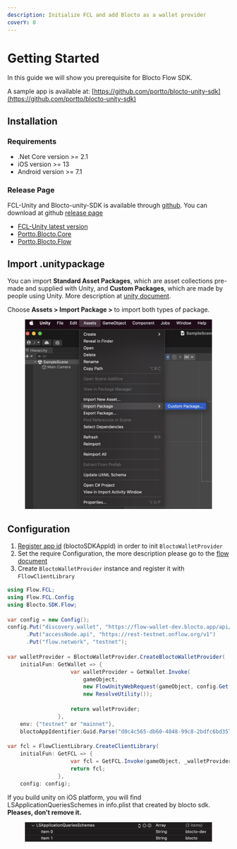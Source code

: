 ```yaml
---
description: Initialize FCL and add Blocto as a wallet provider
coverY: 0
---
```


# Getting Started

In this guide we will show you prerequisite for Blocto Flow SDK.

A sample app is available at: [https://github.com/portto/blocto-unity-sdk](https://github.com/portto/blocto-unity-sdk)

## Installation

### Requirements <a href="#requirements" id="requirements"></a>

* .Net Core version >= 2.1
* iOS version >= 13
* Android version >= 7.1

### Release Page

FCL-Unity and Blocto-unity-SDK is available through [github](https://github.com/portto/blocto-unity-sdk/releases). You can download at github [release page](https://github.com/portto/blocto-unity-sdk/releases)

* [FCL-Unity latest version](https://github.com/portto/blocto-unity-sdk/releases/tag/fcl-unity0.2.1)
* [Portto.Blocto.Core](../prerequisite.md#latest-version)
* [Portto.Blocto.Flow](../prerequisite.md#unity-build-setting)

## Import .unitypackage

You can import **Standard Asset Packages**, which are asset collections pre-made and supplied with Unity, and **Custom Packages**, which are made by people using Unity. More description at [unity document](https://docs.unity3d.com/Manual/AssetPackagesImport.html).

Choose **Assets > Import Package >** to import both types of package.

<figure><img src="../../../.gitbook/assets/Import-unity-package.png" alt=""><figcaption></figcaption></figure>

## Configuration

1. [Register app id](https://docs.blocto.app/blocto-sdk/register-app-id) (bloctoSDKAppId) in order to init `BloctoWalletProvider`
2. Set the require Configuration, the more description please go to the [flow document](https://developers.flow.com/tools/fcl-js/reference/configure-fcl#common-configuration-keys)
3. Create `BloctoWalletProvider` instance and register it with `FllowClientLibrary`

```csharp
using Flow.FCL;
using Flow.FCL.Config
using Blocto.SDK.Flow;

var config = new Config();
config.Put("discovery.wallet", "https://flow-wallet-dev.blocto.app/api/flow/authn")
      .Put("accessNode.api", "https://rest-testnet.onflow.org/v1")
      .Put("flow.network", "testnet");
        
var walletProvider = BloctoWalletProvider.CreateBloctoWalletProvider(
    initialFun: GetWallet => {
                    var walletProvider = GetWallet.Invoke(
                        gameObject,
                        new FlowUnityWebRequest(gameObject, config.Get("accessNode.api")),
                        new ResolveUtility());
                    
                    return walletProvider;
                },
    env: {"testnet" or "mainnet"},
    bloctoAppIdentifier:Guid.Parse("d0c4c565-db60-4848-99c8-2bdfc6bd3576"));
        
var fcl = FlowClientLibrary.CreateClientLibrary(
    initialFun: GetFCL => {
                    var fcl = GetFCL.Invoke(gameObject, _walletProvider, new ResolveUtility());
                    return fcl;
                }, 
    config: config);
```

If you build unity on iOS platform, you will find LSApplicationQueriesSchemes in info.plist that created by blocto sdk. **Pleases, don’t remove it.**

<figure><img src="../../../.gitbook/assets/Screen Shot 2022-11-18 at 9.59.45 AM (1) (1) (1) (1).png" alt=""><figcaption></figcaption></figure>

